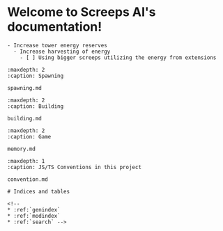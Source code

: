 # Welcome to Screeps AI's documentation!

```{admonition} Task list
- Increase tower energy reserves
  - Increase harvesting of energy
    - [ ] Using bigger screeps utilizing the energy from extensions

```

```{toctree}
:maxdepth: 2
:caption: Spawning

spawning.md
```

```{toctree}
:maxdepth: 2
:caption: Building

building.md
```

```{toctree}
:maxdepth: 2
:caption: Game

memory.md
```

```{toctree}
:maxdepth: 1
:caption: JS/TS Conventions in this project

convention.md

# Indices and tables

<!--
* :ref:`genindex`
* :ref:`modindex`
* :ref:`search` -->
```

